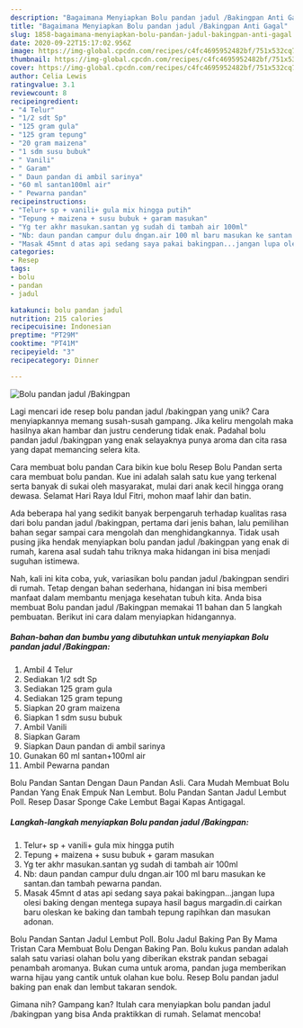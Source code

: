 ```yaml
---
description: "Bagaimana Menyiapkan Bolu pandan jadul /Bakingpan Anti Gagal"
title: "Bagaimana Menyiapkan Bolu pandan jadul /Bakingpan Anti Gagal"
slug: 1858-bagaimana-menyiapkan-bolu-pandan-jadul-bakingpan-anti-gagal
date: 2020-09-22T15:17:02.956Z
image: https://img-global.cpcdn.com/recipes/c4fc4695952482bf/751x532cq70/bolu-pandan-jadul-bakingpan-foto-resep-utama.jpg
thumbnail: https://img-global.cpcdn.com/recipes/c4fc4695952482bf/751x532cq70/bolu-pandan-jadul-bakingpan-foto-resep-utama.jpg
cover: https://img-global.cpcdn.com/recipes/c4fc4695952482bf/751x532cq70/bolu-pandan-jadul-bakingpan-foto-resep-utama.jpg
author: Celia Lewis
ratingvalue: 3.1
reviewcount: 8
recipeingredient:
- "4 Telur"
- "1/2 sdt Sp"
- "125 gram gula"
- "125 gram tepung"
- "20 gram maizena"
- "1 sdm susu bubuk"
- " Vanili"
- " Garam"
- " Daun pandan di ambil sarinya"
- "60 ml santan100ml air"
- " Pewarna pandan"
recipeinstructions:
- "Telur+ sp + vanili+ gula mix hingga putih"
- "Tepung + maizena + susu bubuk + garam masukan"
- "Yg ter akhr masukan.santan yg sudah di tambah air 100ml"
- "Nb: daun pandan campur dulu dngan.air 100 ml baru masukan ke santan.dan tambah pewarna pandan."
- "Masak 45mnt d atas api sedang saya pakai bakingpan...jangan lupa olesi baking dengan mentega supaya hasil bagus margadin.di cairkan baru oleskan ke baking dan tambah tepung rapihkan dan masukan adonan."
categories:
- Resep
tags:
- bolu
- pandan
- jadul

katakunci: bolu pandan jadul 
nutrition: 215 calories
recipecuisine: Indonesian
preptime: "PT29M"
cooktime: "PT41M"
recipeyield: "3"
recipecategory: Dinner

---
```



![Bolu pandan jadul /Bakingpan](https://img-global.cpcdn.com/recipes/c4fc4695952482bf/751x532cq70/bolu-pandan-jadul-bakingpan-foto-resep-utama.jpg)

Lagi mencari ide resep bolu pandan jadul /bakingpan yang unik? Cara menyiapkannya memang susah-susah gampang. Jika keliru mengolah maka hasilnya akan hambar dan justru cenderung tidak enak. Padahal bolu pandan jadul /bakingpan yang enak selayaknya punya aroma dan cita rasa yang dapat memancing selera kita.

Cara membuat bolu pandan Cara bikin kue bolu Resep Bolu Pandan serta cara membuat bolu pandan. Kue ini adalah salah satu kue yang terkenal serta banyak di sukai oleh masyarakat, mulai dari anak kecil hingga orang dewasa. Selamat Hari Raya Idul Fitri, mohon maaf lahir dan batin.

Ada beberapa hal yang sedikit banyak berpengaruh terhadap kualitas rasa dari bolu pandan jadul /bakingpan, pertama dari jenis bahan, lalu pemilihan bahan segar sampai cara mengolah dan menghidangkannya. Tidak usah pusing jika hendak menyiapkan bolu pandan jadul /bakingpan yang enak di rumah, karena asal sudah tahu triknya maka hidangan ini bisa menjadi suguhan istimewa.


Nah, kali ini kita coba, yuk, variasikan bolu pandan jadul /bakingpan sendiri di rumah. Tetap dengan bahan sederhana, hidangan ini bisa memberi manfaat dalam membantu menjaga kesehatan tubuh kita. Anda bisa membuat Bolu pandan jadul /Bakingpan memakai 11 bahan dan 5 langkah pembuatan. Berikut ini cara dalam menyiapkan hidangannya.

<!--inarticleads1-->

##### Bahan-bahan dan bumbu yang dibutuhkan untuk menyiapkan Bolu pandan jadul /Bakingpan:

1. Ambil 4 Telur
1. Sediakan 1/2 sdt Sp
1. Sediakan 125 gram gula
1. Sediakan 125 gram tepung
1. Siapkan 20 gram maizena
1. Siapkan 1 sdm susu bubuk
1. Ambil  Vanili
1. Siapkan  Garam
1. Siapkan  Daun pandan di ambil sarinya
1. Gunakan 60 ml santan+100ml air
1. Ambil  Pewarna pandan


Bolu Pandan Santan Dengan Daun Pandan Asli. Cara Mudah Membuat Bolu Pandan Yang Enak Empuk Nan Lembut. Bolu Pandan Santan Jadul Lembut Poll. Resep Dasar Sponge Cake Lembut Bagai Kapas Antigagal. 

<!--inarticleads2-->

##### Langkah-langkah menyiapkan Bolu pandan jadul /Bakingpan:

1. Telur+ sp + vanili+ gula mix hingga putih
1. Tepung + maizena + susu bubuk + garam masukan
1. Yg ter akhr masukan.santan yg sudah di tambah air 100ml
1. Nb: daun pandan campur dulu dngan.air 100 ml baru masukan ke santan.dan tambah pewarna pandan.
1. Masak 45mnt d atas api sedang saya pakai bakingpan...jangan lupa olesi baking dengan mentega supaya hasil bagus margadin.di cairkan baru oleskan ke baking dan tambah tepung rapihkan dan masukan adonan.


Bolu Pandan Santan Jadul Lembut Poll. Bolu Jadul Baking Pan By Mama Tristan Cara Membuat Bolu Dengan Baking Pan. Bolu kukus pandan adalah salah satu variasi olahan bolu yang diberikan ekstrak pandan sebagai penambah aromanya. Bukan cuma untuk aroma, pandan juga memberikan warna hijau yang cantik untuk olahan kue bolu. Resep Bolu pandan jadul baking pan enak dan lembut takaran sendok. 

Gimana nih? Gampang kan? Itulah cara menyiapkan bolu pandan jadul /bakingpan yang bisa Anda praktikkan di rumah. Selamat mencoba!
